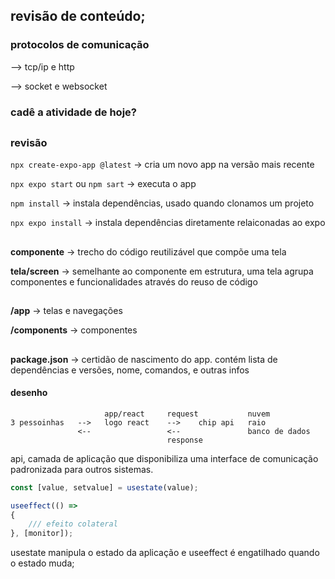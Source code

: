 ## revisão de conteúdo;

### protocolos de comunicação

--> tcp/ip e http

--> socket e websocket

### cadê a atividade de hoje?

##

### revisão

`npx create-expo-app @latest` -> cria um novo app na versão mais recente

`npx expo start` ou `npm sart` -> executa o app

`npm install` -> instala dependências, usado quando clonamos um projeto

`npx expo install` -> instala dependências diretamente relaiconadas ao expo

##

**componente** -> trecho do código reutilizável que compõe uma tela

**tela/screen** -> semelhante ao componente em estrutura, uma tela agrupa componentes e funcionalidades através do reuso de código

##

**/app** -> telas e navegações

**/components** -> componentes

##

**package.json** -> certidão de nascimento do app. contém lista de dependências e versões, nome, comandos, e outras infos

#### desenho

```
                     app/react     request           nuvem
3 pessoinhas   -->   logo react    -->    chip api   raio
               <--                 <--               banco de dados
                                   response
```

api, camada de aplicação que disponibiliza uma interface de comunicação padronizada para outros sistemas.

```javascript
const [value, setvalue] = usestate(value);

useeffect(() =>
{
    /// efeito colateral
}, [monitor]);
```

usestate manipula o estado da aplicação e useeffect é engatilhado quando o estado muda;


